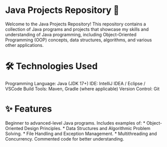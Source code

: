 # Java Projects Repository 🚀
Welcome to the Java Projects Repository! This repository contains a collection of Java programs and projects that showcase my skills and understanding of Java programming, including Object-Oriented Programming (OOP) concepts, data structures, algorithms, and various other applications.

# 🛠️ Technologies Used
Programming Language: Java (JDK 17+)
IDE: IntelliJ IDEA / Eclipse / VSCode
Build Tools: Maven, Gradle (where applicable)
Version Control: Git

# ✨ Features
Beginner to advanced-level Java programs.
Includes examples of:
    * Object-Oriented Design Principles.
    * Data Structures and Algorithmic Problem Solving.
    * File Handling and Exception Management.
    * Multithreading and Concurrency.
Commented code for better understanding.
